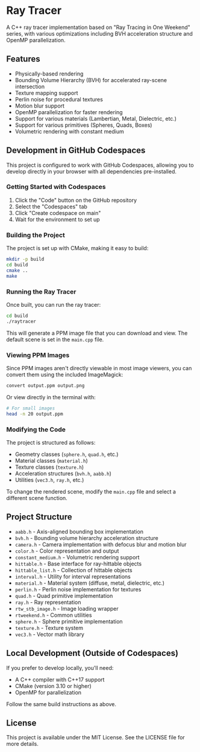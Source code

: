 # Ray Tracer

A C++ ray tracer implementation based on "Ray Tracing in One Weekend" series, with various optimizations including BVH acceleration structure and OpenMP parallelization.

## Features

- Physically-based rendering
- Bounding Volume Hierarchy (BVH) for accelerated ray-scene intersection
- Texture mapping support
- Perlin noise for procedural textures
- Motion blur support
- OpenMP parallelization for faster rendering
- Support for various materials (Lambertian, Metal, Dielectric, etc.)
- Support for various primitives (Spheres, Quads, Boxes)
- Volumetric rendering with constant medium

## Development in GitHub Codespaces

This project is configured to work with GitHub Codespaces, allowing you to develop directly in your browser with all dependencies pre-installed.

### Getting Started with Codespaces

1. Click the "Code" button on the GitHub repository
2. Select the "Codespaces" tab
3. Click "Create codespace on main"
4. Wait for the environment to set up

### Building the Project

The project is set up with CMake, making it easy to build:

```bash
mkdir -p build
cd build
cmake ..
make
```

### Running the Ray Tracer

Once built, you can run the ray tracer:

```bash
cd build
./raytracer
```

This will generate a PPM image file that you can download and view. The default scene is set in the `main.cpp` file.

### Viewing PPM Images

Since PPM images aren't directly viewable in most image viewers, you can convert them using the included ImageMagick:

```bash
convert output.ppm output.png
```

Or view directly in the terminal with:

```bash
# For small images
head -n 20 output.ppm
```

### Modifying the Code

The project is structured as follows:

- Geometry classes (`sphere.h`, `quad.h`, etc.)
- Material classes (`material.h`)
- Texture classes (`texture.h`)
- Acceleration structures (`bvh.h`, `aabb.h`)
- Utilities (`vec3.h`, `ray.h`, etc.)

To change the rendered scene, modify the `main.cpp` file and select a different scene function.

## Project Structure

- `aabb.h` - Axis-aligned bounding box implementation
- `bvh.h` - Bounding volume hierarchy acceleration structure
- `camera.h` - Camera implementation with defocus blur and motion blur
- `color.h` - Color representation and output
- `constant_medium.h` - Volumetric rendering support
- `hittable.h` - Base interface for ray-hittable objects
- `hittable_list.h` - Collection of hittable objects
- `interval.h` - Utility for interval representations
- `material.h` - Material system (diffuse, metal, dielectric, etc.)
- `perlin.h` - Perlin noise implementation for textures
- `quad.h` - Quad primitive implementation
- `ray.h` - Ray representation
- `rtw_stb_image.h` - Image loading wrapper
- `rtweekend.h` - Common utilities
- `sphere.h` - Sphere primitive implementation
- `texture.h` - Texture system
- `vec3.h` - Vector math library

## Local Development (Outside of Codespaces)

If you prefer to develop locally, you'll need:

- A C++ compiler with C++17 support
- CMake (version 3.10 or higher)
- OpenMP for parallelization

Follow the same build instructions as above.

## License

This project is available under the MIT License. See the LICENSE file for more details.
